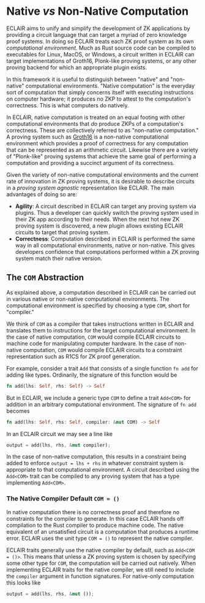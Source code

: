 # Native *vs* Non-Native Computation

ECLAIR aims to unify and simplify the development of ZK applications by providing a circuit language that can target a myriad of zero knowledge proof systems. In doing so ECLAIR treats each ZK proof system as its own *computational environment.* Much as Rust source code can be compiled to executables for Linux, MacOS, or Windows, a circuit written in ECLAIR can target implementations of Groth16, Plonk-like proving systems, or any other proving backend for which an appropriate plugin exists.

In this framework it is useful to distinguish between "native" and "non-native" computational environments. "Native computation" is the everyday sort of computation that simply concerns itself with executing instructions on computer hardware; it produces no ZKP to attest to the computation's correctness. This is what computers do natively.

In ECLAIR, native computation is treated on an equal footing with other computational environments that *do* produce ZKPs of a computation's correctness. These are collectively referred to as "non-native computation." A proving system such as [Groth16](https://eprint.iacr.org/2016/260.pdf) is a non-native computational environment which provides a proof of correctness for any computation that can be represented as an arithmetic circuit. Likewise there are a variety of "Plonk-like" proving systems that achieve the same goal of performing a computation and providing a succinct argument of its correctness.

Given the variety of non-native computational environments and the current rate of innovation in ZK proving systems, it is desirable to describe circuits in a *proving system agnostic* representation like ECLAIR. The main advantages of doing so are:
- **Agility**: A circuit described in ECLAIR can target any proving system via plugins. Thus a developer can quickly switch the proving system used in their ZK app according to their needs. When the next hot new ZK proving system is discovered, a new plugin allows existing ECLAIR circuits to target that proving system.
- **Correctness**: Computation described in ECLAIR is performed the same way in all computational environments, native or non-native. This gives developers confidence that computations performed within a ZK proving system match their native version.

## The `COM` Abstraction

As explained above, a computation described in ECLAIR can be carried out in various native or non-native computational environments. The computational environment is specified by choosing a type `COM`, short for "compiler."

We think of `COM` as a compiler that takes instructions written in ECLAIR and translates them to instructions for the target computational environment. In the case of native computation, `COM` would compile ECLAIR circuits to machine code for manipulating computer hardware. In the case of non-native computation, `COM` would compile ECLAIR circuits to a constraint representation such as R1CS for ZK proof generation.

For example, consider a trait `Add` that consists of a single function `fn add` for adding like types. Ordinarily, the signature of this function would be
```rust
fn add(lhs: Self, rhs: Self) -> Self
```
But in ECLAIR, we include a generic type `COM` to define a trait `Add<COM>` for addition in an arbitrary computational environment. The signature of `fn add` becomes
```rust
fn add(lhs: Self, rhs: Self, compiler: &mut COM) -> Self
```
In an ECLAIR circuit we may see a line like
```rust
output = add(lhs, rhs, &mut compiler);
```
In the case of non-native computation, this results in a constraint being added to enforce `output = lhs + rhs` in whatever constraint system is appropriate to that computational environment. A circuit described using the `Add<COM>` trait can be compiled to any proving system that has a type implementing `Add<COM>`.

### The Native Compiler Default `COM = ()`
In native computation there is no correctness proof and therefore no constraints for the compiler to generate. In this case ECLAIR hands off compilation to the Rust compiler to produce machine code. The native equivalent of an unsatisfied circuit is a computation that produces a runtime error. ECLAIR uses the unit type `COM = ()` to represent the native compiler. 

ECLAIR traits generally use the native compiler by default, such as `Add<COM = ()>`. This means that unless a ZK proving system is chosen by specifying some other type for `COM`, the computation will be carried out natively. When implementing ECLAIR traits for the native compiler, we still need to include the `compiler` argument in function signatures. For native-only computation this looks like
```rust
output = add(lhs, rhs, &mut ());
```
